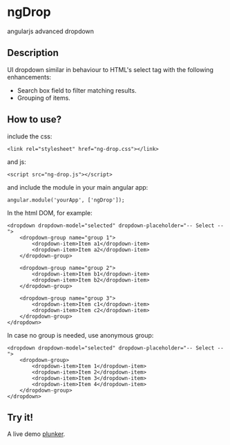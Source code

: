 ngDrop
======

angularjs advanced dropdown


Description
-----------
UI dropdown similar in behaviour to HTML's select tag with the following enhancements:
- Search box field to filter matching results. 
- Grouping of items.

How to use?
-----------
include the css:
```
<link rel="stylesheet" href="ng-drop.css"></link>
```

and js:

```
<script src="ng-drop.js"></script>
```

and include the module in your main angular app:


```
angular.module('yourApp', ['ngDrop']);
```

In the html DOM, for example:
```
<dropdown dropdown-model="selected" dropdown-placeholder="-- Select --">
	<dropdown-group name="group 1">
		<dropdown-item>Item a1</dropdown-item>
		<dropdown-item>Item a2</dropdown-item>
	</dropdown-group>
	
	<dropdown-group name="group 2">
		<dropdown-item>Item b1</dropdown-item>
		<dropdown-item>Item b2</dropdown-item>
	</dropdown-group>
	
	<dropdown-group name="group 3">
		<dropdown-item>Item c1</dropdown-item>
		<dropdown-item>Item c2</dropdown-item>
	</dropdown-group>
</dropdown>
```

In case no group is needed, use anonymous group:
```
<dropdown dropdown-model="selected" dropdown-placeholder="-- Select --">
	<dropdown-group>
		<dropdown-item>Item 1</dropdown-item>
		<dropdown-item>Item 2</dropdown-item>
		<dropdown-item>Item 3</dropdown-item>
		<dropdown-item>Item 4</dropdown-item>
	</dropdown-group>
</dropdown>
```

Try it!
-------

A live demo [plunker](http://plnkr.co/edit/E0uuy7LoLtOFBOGCEJ4E?p=info).
